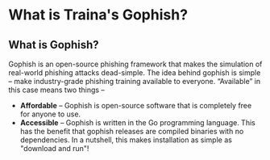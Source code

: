 # What is Traina's Gophish?

## What is Gophish?

Gophish is an open-source phishing framework that makes the simulation of real-world phishing attacks dead-simple. The idea behind gophish is simple – make industry-grade phishing training available to everyone. “Available” in this case means two things –

* **Affordable** – Gophish is open-source software that is completely free for anyone to use.
* **Accessible** – Gophish is written in the Go programming language. This has the benefit that gophish releases are compiled binaries with no dependencies. In a nutshell, this makes installation as simple as "download and run"!

